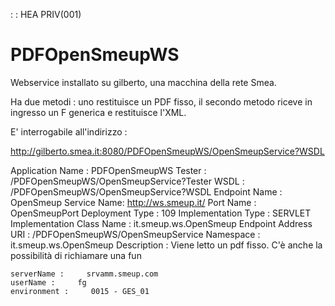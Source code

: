  :  : HEA PRIV(001)

# PDFOpenSmeupWS

Webservice installato su gilberto, una macchina della rete Smea.

Ha due metodi :  uno restituisce un PDF fisso, il secondo metodo riceve in ingresso un F generica e restituisce l'XML.

E' interrogabile all'indirizzo : 

http://gilberto.smea.it:8080/PDFOpenSmeupWS/OpenSmeupService?WSDL

Application Name :   PDFOpenSmeupWS
Tester :   /PDFOpenSmeupWS/OpenSmeupService?Tester
WSDL : /PDFOpenSmeupWS/OpenSmeupService?WSDL
Endpoint Name : OpenSmeup
Service Name: http://ws.smeup.it/
Port Name : OpenSmeupPort
Deployment Type : 109
Implementation Type : SERVLET
Implementation Class Name : it.smeup.ws.OpenSmeup
Endpoint Address URI : /PDFOpenSmeupWS/OpenSmeupService
Namespace : it.smeup.ws.OpenSmeup
Description :  Viene letto un pdf fisso. C'è anche la possibilità di richiamare una fun

    serverName :     srvamm.smeup.com
    userName :     fg
    environment :     0015 - GES_01

